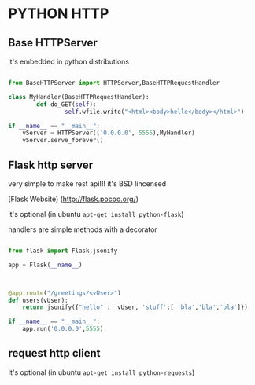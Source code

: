 PYTHON HTTP
===========



## Base HTTPServer

it's embedded in python distributions

````python

from BaseHTTPServer import HTTPServer,BaseHTTPRequestHandler

class MyHandler(BaseHTTPRequestHandler):
        def do_GET(self):
                self.wfile.write("<html><body>hello</body></html>")

if __name__ == "__main__":
	vServer = HTTPServer(('0.0.0.0', 5555),MyHandler)
	vServer.serve_forever()


````




## Flask http server

very simple to make rest api!!! it's BSD lincensed

[Flask Website) (http://flask.pocoo.org/)

it's optional (in ubuntu `apt-get install python-flask`)

handlers are simple methods with a decorator


````python

from flask import Flask,jsonify

app = Flask(__name__)



@app.route("/greetings/<vUser>")
def users(vUser):
	return jsonify({"hello" :  vUser, 'stuff':[ 'bla','bla','bla']})

if __name__ == "__main__":
    app.run('0.0.0.0',5555)


````


## request http client

It's optional (in ubuntu `apt-get install python-requests`)
